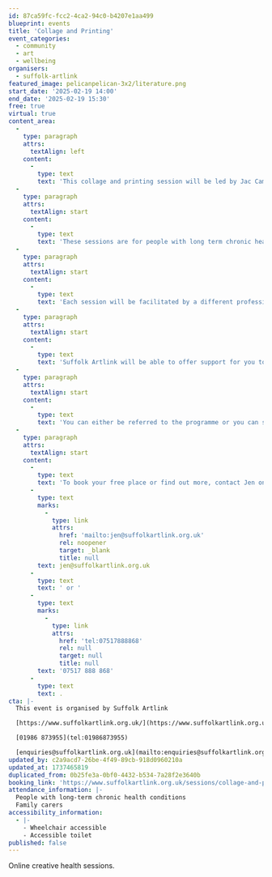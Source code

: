 ```yaml
---
id: 87ca59fc-fcc2-4ca2-94c0-b4207e1aa499
blueprint: events
title: 'Collage and Printing'
event_categories:
  - community
  - art
  - wellbeing
organisers:
  - suffolk-artlink
featured_image: pelicanpelican-3x2/literature.png
start_date: '2025-02-19 14:00'
end_date: '2025-02-19 15:30'
free: true
virtual: true
content_area:
  -
    type: paragraph
    attrs:
      textAlign: left
    content:
      -
        type: text
        text: 'This collage and printing session will be led by Jac Campbell.'
  -
    type: paragraph
    attrs:
      textAlign: start
    content:
      -
        type: text
        text: 'These sessions are for people with long term chronic health conditions and family carers that are unable to attend face to face sessions.'
  -
    type: paragraph
    attrs:
      textAlign: start
    content:
      -
        type: text
        text: 'Each session will be facilitated by a different professional artist with the aim of offering a relaxing, creative and social session aimed at supporting your overall wellbeing.'
  -
    type: paragraph
    attrs:
      textAlign: start
    content:
      -
        type: text
        text: 'Suffolk Artlink will be able to offer support for you to set up and access Zoom.'
  -
    type: paragraph
    attrs:
      textAlign: start
    content:
      -
        type: text
        text: 'You can either be referred to the programme or you can self refer. We hope that both family carers and people with complex health conditions can attend.'
  -
    type: paragraph
    attrs:
      textAlign: start
    content:
      -
        type: text
        text: 'To book your free place or find out more, contact Jen on '
      -
        type: text
        marks:
          -
            type: link
            attrs:
              href: 'mailto:jen@suffolkartlink.org.uk'
              rel: noopener
              target: _blank
              title: null
        text: jen@suffolkartlink.org.uk
      -
        type: text
        text: ' or '
      -
        type: text
        marks:
          -
            type: link
            attrs:
              href: 'tel:07517888868'
              rel: null
              target: null
              title: null
        text: '07517 888 868'
      -
        type: text
        text: .
cta: |-
  This event is organised by Suffolk Artlink

  [https://www.suffolkartlink.org.uk/](https://www.suffolkartlink.org.uk/) 

  [01986 873955](tel:01986873955)

  [enquiries@suffolkartlink.org.uk](mailto:enquiries@suffolkartlink.org.uk)
updated_by: c2a9acd7-26be-4f49-89cb-918d0960210a
updated_at: 1737465819
duplicated_from: 0b25fe3a-0bf0-4432-b534-7a28f2e3640b
booking_link: 'https://www.suffolkartlink.org.uk/sessions/collage-and-printing/'
attendance_information: |-
  People with long-term chronic health conditions 
  Family carers
accessibility_information:
  - |-
    - Wheelchair accessible
    - Accessible toilet
published: false
---
```

Online creative health sessions.